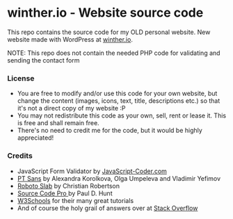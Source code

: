 # winther.io - Website source code
This repo contains the source code for my OLD personal website. New website made with WordPress at [winther.io](https://winther.io).

NOTE: This repo does not contain the needed PHP code for validating and sending the contact form

### License
- You are free to modify and/or use this code for your own website, but change the content (images, icons, text, title, descriptions  etc.) so that it's not a direct copy of my website :P
- You may not redistribute this code as your own, sell, rent or lease it. This is free and shall remain free.
- There's no need to credit me for the code, but it would be highly appreciated!


### Credits
- JavaScript Form Validator by [JavaScript-Coder.com](https://www.javascript-coder.com/form-validation/)
- [PT Sans](https://fonts.google.com/specimen/PT+Sans) by Alexandra Korolkova, Olga Umpeleva and Vladimir Yefimov
- [Roboto Slab](https://fonts.google.com/specimen/Roboto+Slab) by Christian Robertson
- [Source Code Pro ](https://fonts.google.com/specimen/Source+Code+Pro#about) by Paul D. Hunt
- [W3Schools](https://www.w3schools.com/) for their many great tutorials 
- And of course the holy grail of answers over at [Stack Overflow](https://stackoverflow.com/)
